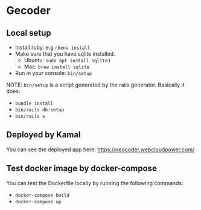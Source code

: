# Gecoder

## Local setup

- Install ruby: e.g `rbenv install`
- Make sure that you have sqlite installed.
  * Ubuntu: `sudo apt install sqlite3`
  * Mac: `brew install sqlite`
- Run in your console: `bin/setup`

NOTE: `bin/setup` is a script generated by the rails generator. Basically it does:
- `bundle install`
- `bin/rails db:setup`
- `bin/rails s`

## Deployed by Kamal

You can see the deployed app here: https://geocoder.webcloudpower.com/

## Test docker image by docker-compose

You can test the Dockerfile locally by running the following commands:

- `docker-compose build`
- `docker-compose up`
